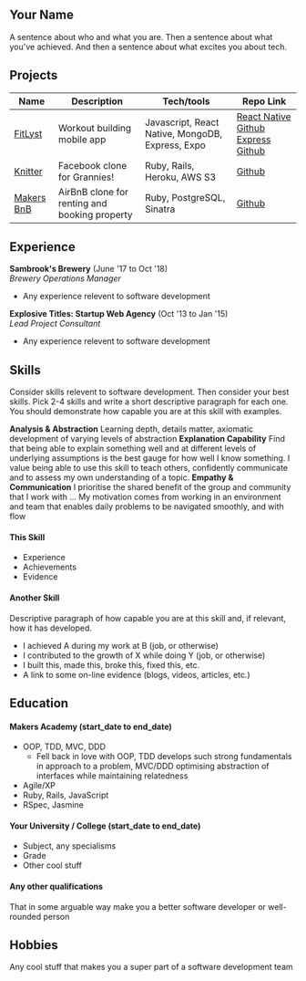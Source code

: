 ## Your Name

A sentence about who and what you are. Then a sentence about what you've achieved. And then a sentence about what excites you about tech.

## Projects

| Name                         | Description       | Tech/tools        | Repo Link |
| ---------------------------- | ----------------- | ----------------- | ---- |
| [FitLyst](https://www.youtube.com/watch?v=avCYlOvstGc&t=780s) | Workout building mobile app | Javascript, React Native, MongoDB, Express, Expo | [React Native Github](https://github.com/Emmapr123/ControLLyfe-ReactNative) [Express Github](https://github.com/taran314/controLLyfe) |
| [Knitter](http://knitter-acebook.herokuapp.com/) | Facebook clone for Grannies! | Ruby, Rails, Heroku, AWS S3 | [Github](https://github.com/TataSher/Acebook-Knitter) |
| [Makers BnB](https://github.com/ralphbartley/makersbnb_Pi_to_i) | AirBnB clone for renting and booking property | Ruby, PostgreSQL, Sinatra | [Github](https://github.com/ralphbartley/makersbnb_Pi_to_i) |

## Experience

**Sambrook's Brewery** (June '17 to Oct '18)  
_Brewery Operations Manager_

- Any experience relevent to software development

**Explosive Titles: Startup Web Agency** (Oct '13 to Jan '15)  
_Lead Project Consultant_

- Any experience relevent to software development

## Skills

Consider skills relevent to software development. Then consider your best skills. Pick 2-4 skills and write a short descriptive paragraph for each one. You should demonstrate how capable you are at this skill with examples.

**Analysis & Abstraction**
Learning depth, details matter, axiomatic development of varying levels of abstraction
**Explanation Capability**
Find that being able to explain something well and at different levels of underlying assumptions is the best gauge for how well I know something.  I value being able to use this skill to teach others, confidently communicate and to assess my own understanding of a topic.
**Empathy & Communication**
I prioritise the shared benefit of the group and community that I work with ...  My motivation comes from working in an environment and team that enables daily problems to be navigated smoothly, and with flow

#### This Skill

- Experience
- Achievements
- Evidence

#### Another Skill

Descriptive paragraph of how capable you are at this skill and, if relevant, how it has developed.

- I achieved A during my work at B (job, or otherwise)
- I contributed to the growth of X while doing Y (job, or otherwise)
- I built this, made this, broke this, fixed this, etc.
- A link to some on-line evidence (blogs, videos, articles, etc.)

## Education

#### Makers Academy (start_date to end_date)

- OOP, TDD, MVC, DDD
  - Fell back in love with OOP, TDD develops such strong fundamentals in approach to a problem, MVC/DDD optimising abstraction of interfaces while maintaining relatedness
- Agile/XP
- Ruby, Rails, JavaScript
- RSpec, Jasmine

#### Your University / College (start_date to end_date)

- Subject, any specialisms
- Grade
- Other cool stuff

#### Any other qualifications

That in some arguable way make you a better software developer or well-rounded person

## Hobbies

Any cool stuff that makes you a super part of a software development team
